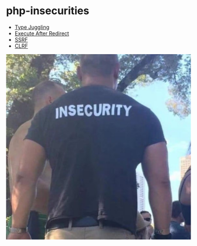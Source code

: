 # php-insecurities

- [Type Juggling](/folder/type_juggling/type_juggling.md)
- [Execute After Redirect](/folder/ear/ear.md)
- [SSRF](/folder/ssrf/ssrf.md)
- [CLRF](/folder/clrf/clrf.md)

![](insecurity.jpg)
